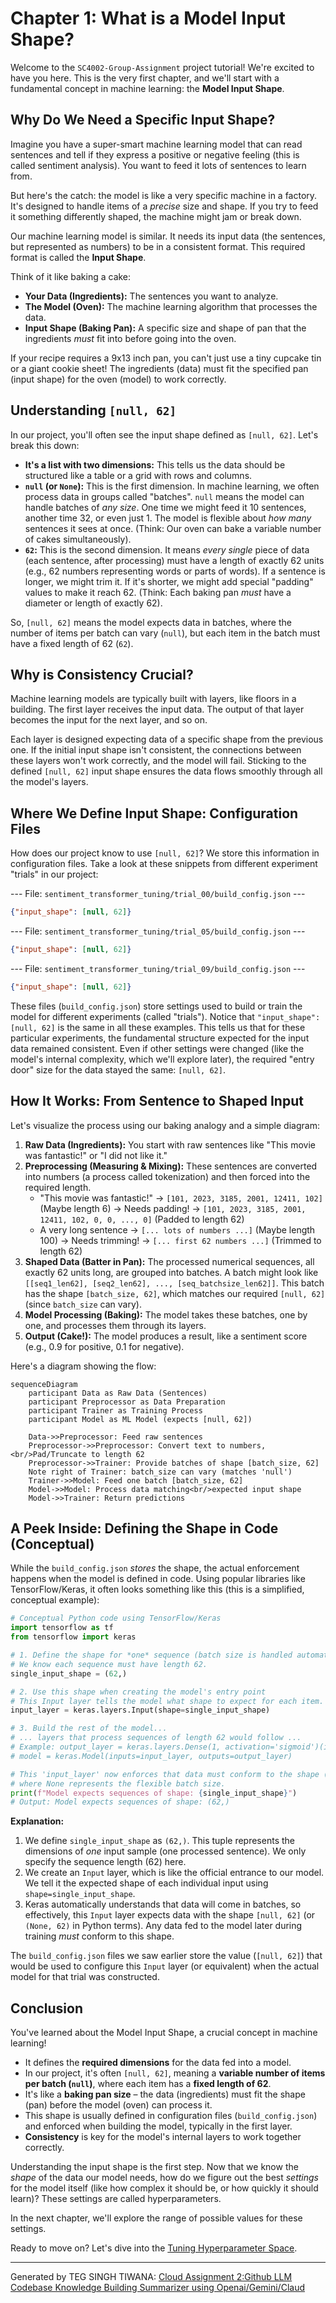 # Chapter 1: What is a Model Input Shape?

Welcome to the `SC4002-Group-Assignment` project tutorial! We're excited to have you here. This is the very first chapter, and we'll start with a fundamental concept in machine learning: the **Model Input Shape**.

## Why Do We Need a Specific Input Shape?

Imagine you have a super-smart machine learning model that can read sentences and tell if they express a positive or negative feeling (this is called sentiment analysis). You want to feed it lots of sentences to learn from.

But here's the catch: the model is like a very specific machine in a factory. It's designed to handle items of a *precise* size and shape. If you try to feed it something differently shaped, the machine might jam or break down.

Our machine learning model is similar. It needs its input data (the sentences, but represented as numbers) to be in a consistent format. This required format is called the **Input Shape**.

Think of it like baking a cake:
*   **Your Data (Ingredients):** The sentences you want to analyze.
*   **The Model (Oven):** The machine learning algorithm that processes the data.
*   **Input Shape (Baking Pan):** A specific size and shape of pan that the ingredients *must* fit into before going into the oven.

If your recipe requires a 9x13 inch pan, you can't just use a tiny cupcake tin or a giant cookie sheet! The ingredients (data) must fit the specified pan (input shape) for the oven (model) to work correctly.

## Understanding `[null, 62]`

In our project, you'll often see the input shape defined as `[null, 62]`. Let's break this down:

*   **It's a list with two dimensions:** This tells us the data should be structured like a table or a grid with rows and columns.
*   **`null` (or `None`):** This is the first dimension. In machine learning, we often process data in groups called "batches". `null` means the model can handle batches of *any size*. One time we might feed it 10 sentences, another time 32, or even just 1. The model is flexible about *how many* sentences it sees at once. (Think: Our oven can bake a variable number of cakes simultaneously).
*   **`62`:** This is the second dimension. It means *every single* piece of data (each sentence, after processing) must have a length of exactly 62 units (e.g., 62 numbers representing words or parts of words). If a sentence is longer, we might trim it. If it's shorter, we might add special "padding" values to make it reach 62. (Think: Each baking pan *must* have a diameter or length of exactly 62).

So, `[null, 62]` means the model expects data in batches, where the number of items per batch can vary (`null`), but each item in the batch must have a fixed length of 62 (`62`).

## Why is Consistency Crucial?

Machine learning models are typically built with layers, like floors in a building. The first layer receives the input data. The output of that layer becomes the input for the next layer, and so on.

Each layer is designed expecting data of a specific shape from the previous one. If the initial input shape isn't consistent, the connections between these layers won't work correctly, and the model will fail. Sticking to the defined `[null, 62]` input shape ensures the data flows smoothly through all the model's layers.

## Where We Define Input Shape: Configuration Files

How does our project know to use `[null, 62]`? We store this information in configuration files. Take a look at these snippets from different experiment "trials" in our project:

--- File: `sentiment_transformer_tuning/trial_00/build_config.json` ---
```json
{"input_shape": [null, 62]}
```

--- File: `sentiment_transformer_tuning/trial_05/build_config.json` ---
```json
{"input_shape": [null, 62]}
```

--- File: `sentiment_transformer_tuning/trial_09/build_config.json` ---
```json
{"input_shape": [null, 62]}
```

These files (`build_config.json`) store settings used to build or train the model for different experiments (called "trials"). Notice that `"input_shape": [null, 62]` is the same in all these examples. This tells us that for these particular experiments, the fundamental structure expected for the input data remained consistent. Even if other settings were changed (like the model's internal complexity, which we'll explore later), the required "entry door" size for the data stayed the same: `[null, 62]`.

## How It Works: From Sentence to Shaped Input

Let's visualize the process using our baking analogy and a simple diagram:

1.  **Raw Data (Ingredients):** You start with raw sentences like "This movie was fantastic!" or "I did not like it."
2.  **Preprocessing (Measuring & Mixing):** These sentences are converted into numbers (a process called tokenization) and then forced into the required length.
    *   "This movie was fantastic!" -> `[101, 2023, 3185, 2001, 12411, 102]` (Maybe length 6) -> Needs padding! -> `[101, 2023, 3185, 2001, 12411, 102, 0, 0, ..., 0]` (Padded to length 62)
    *   A very long sentence -> `[... lots of numbers ...]` (Maybe length 100) -> Needs trimming! -> `[... first 62 numbers ...]` (Trimmed to length 62)
3.  **Shaped Data (Batter in Pan):** The processed numerical sequences, all exactly 62 units long, are grouped into batches. A batch might look like `[[seq1_len62], [seq2_len62], ..., [seq_batchsize_len62]]`. This batch has the shape `[batch_size, 62]`, which matches our required `[null, 62]` (since `batch_size` can vary).
4.  **Model Processing (Baking):** The model takes these batches, one by one, and processes them through its layers.
5.  **Output (Cake!):** The model produces a result, like a sentiment score (e.g., 0.9 for positive, 0.1 for negative).

Here's a diagram showing the flow:

```mermaid
sequenceDiagram
    participant Data as Raw Data (Sentences)
    participant Preprocessor as Data Preparation
    participant Trainer as Training Process
    participant Model as ML Model (expects [null, 62])

    Data->>Preprocessor: Feed raw sentences
    Preprocessor->>Preprocessor: Convert text to numbers,<br/>Pad/Truncate to length 62
    Preprocessor->>Trainer: Provide batches of shape [batch_size, 62]
    Note right of Trainer: batch_size can vary (matches 'null')
    Trainer->>Model: Feed one batch [batch_size, 62]
    Model->>Model: Process data matching<br/>expected input shape
    Model->>Trainer: Return predictions
```

## A Peek Inside: Defining the Shape in Code (Conceptual)

While the `build_config.json` *stores* the shape, the actual enforcement happens when the model is defined in code. Using popular libraries like TensorFlow/Keras, it often looks something like this (this is a simplified, conceptual example):

```python
# Conceptual Python code using TensorFlow/Keras
import tensorflow as tf
from tensorflow import keras

# 1. Define the shape for *one* sequence (batch size is handled automatically)
# We know each sequence must have length 62.
single_input_shape = (62,)

# 2. Use this shape when creating the model's entry point
# This Input layer tells the model what shape to expect for each item.
input_layer = keras.layers.Input(shape=single_input_shape)

# 3. Build the rest of the model...
# ... layers that process sequences of length 62 would follow ...
# Example: output_layer = keras.layers.Dense(1, activation='sigmoid')(input_layer) # Simplified!
# model = keras.Model(inputs=input_layer, outputs=output_layer)

# This 'input_layer' now enforces that data must conform to the shape (None, 62)
# where None represents the flexible batch size.
print(f"Model expects sequences of shape: {single_input_shape}")
# Output: Model expects sequences of shape: (62,)
```

**Explanation:**

1.  We define `single_input_shape` as `(62,)`. This tuple represents the dimensions of *one* input sample (one processed sentence). We only specify the sequence length (62) here.
2.  We create an `Input` layer, which is like the official entrance to our model. We tell it the expected shape of each individual input using `shape=single_input_shape`.
3.  Keras automatically understands that data will come in batches, so effectively, this `Input` layer expects data with the shape `[null, 62]` (or `(None, 62)` in Python terms). Any data fed to the model later during training *must* conform to this shape.

The `build_config.json` files we saw earlier store the value (`[null, 62]`) that would be used to configure this `Input` layer (or equivalent) when the actual model for that trial was constructed.

## Conclusion

You've learned about the Model Input Shape, a crucial concept in machine learning!

*   It defines the **required dimensions** for the data fed into a model.
*   In our project, it's often `[null, 62]`, meaning a **variable number of items per batch (`null`)**, where each item has a **fixed length of 62**.
*   It's like a **baking pan size** – the data (ingredients) must fit the shape (pan) before the model (oven) can process it.
*   This shape is usually defined in configuration files (`build_config.json`) and enforced when building the model, typically in the first layer.
*   **Consistency** is key for the model's internal layers to work together correctly.

Understanding the input shape is the first step. Now that we know the *shape* of the data our model needs, how do we figure out the best *settings* for the model itself (like how complex it should be, or how quickly it should learn)? These settings are called hyperparameters.

In the next chapter, we'll explore the range of possible values for these settings.

Ready to move on? Let's dive into the [Tuning Hyperparameter Space](02_tuning_hyperparameter_space.md).

---

Generated by TEG SINGH TIWANA: [Cloud Assignment 2:Github LLM Codebase Knowledge Building Summarizer using Openai/Gemini/Claud](https://github.com/tej172/cloud_indv_assignments/tree/main/ass_2)